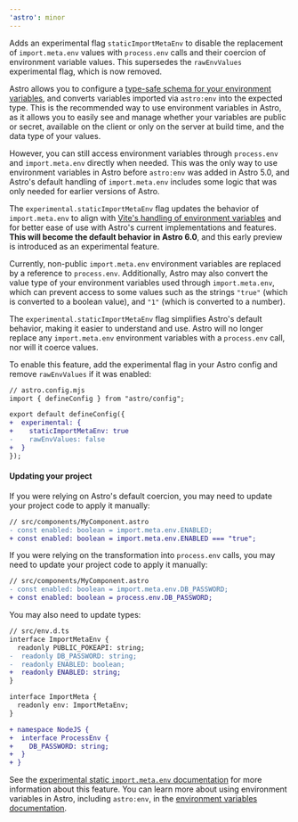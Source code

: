 ```yaml
---
'astro': minor
---
```


Adds an experimental flag `staticImportMetaEnv` to disable the replacement of `import.meta.env` values with `process.env` calls and their coercion of environment variable values. This supersedes the `rawEnvValues` experimental flag, which is now removed.

Astro allows you to configure a [type-safe schema for your environment variables](https://docs.astro.build/en/guides/environment-variables/#type-safe-environment-variables), and converts variables imported via `astro:env` into the expected type. This is the recommended way to use environment variables in Astro, as it allows you to easily see and manage whether your variables are public or secret, available on the client or only on the server at build time, and the data type of your values.

However, you can still access environment variables through `process.env` and `import.meta.env` directly when needed. This was the only way to use environment variables in Astro before `astro:env` was added in Astro 5.0, and Astro's default handling of `import.meta.env` includes some logic that was only needed for earlier versions of Astro.

The `experimental.staticImportMetaEnv` flag updates the behavior of `import.meta.env` to align with [Vite's handling of environment variables](https://vite.dev/guide/env-and-mode.html#env-variables) and for better ease of use with Astro's current implementations and features. **This will become the default behavior in Astro 6.0**, and this early preview is introduced as an experimental feature.

Currently, non-public `import.meta.env` environment variables are replaced by a reference to `process.env`. Additionally, Astro may also convert the value type of your environment variables used through `import.meta.env`, which can prevent access to some values such as the strings `"true"` (which is converted to a boolean value), and `"1"` (which is converted to a number).

The `experimental.staticImportMetaEnv` flag simplifies Astro's default behavior, making it easier to understand and use. Astro will no longer replace any `import.meta.env` environment variables with a `process.env` call, nor will it coerce values.

To enable this feature, add the experimental flag in your Astro config and remove `rawEnvValues` if it was enabled:

```diff
// astro.config.mjs
import { defineConfig } from "astro/config";

export default defineConfig({
+  experimental: {
+    staticImportMetaEnv: true
-    rawEnvValues: false   
+  }
});
```

#### Updating your project

If you were relying on Astro's default coercion, you may need to update your project code to apply it manually:

```diff
// src/components/MyComponent.astro
- const enabled: boolean = import.meta.env.ENABLED;
+ const enabled: boolean = import.meta.env.ENABLED === "true";
```

If you were relying on the transformation into `process.env` calls, you may need to update your project code to apply it manually:

```diff
// src/components/MyComponent.astro
- const enabled: boolean = import.meta.env.DB_PASSWORD;
+ const enabled: boolean = process.env.DB_PASSWORD;
```

You may also need to update types:

```diff
// src/env.d.ts
interface ImportMetaEnv {
  readonly PUBLIC_POKEAPI: string;
-  readonly DB_PASSWORD: string;
-  readonly ENABLED: boolean;
+  readonly ENABLED: string;
}

interface ImportMeta {
  readonly env: ImportMetaEnv;
}

+ namespace NodeJS {
+  interface ProcessEnv {
+    DB_PASSWORD: string;
+  }
+ }
```

See the [experimental static `import.meta.env` documentation](https://docs.astro.build/en/reference/experimental-flags/static-import-meta-env/) for more information about this feature. You can learn more about using environment variables in Astro, including `astro:env`, in the [environment variables documentation](https://docs.astro.build/en/guides/environment-variables/).
